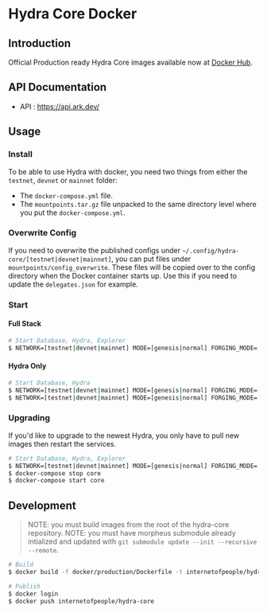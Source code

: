 # Hydra Core Docker

## Introduction

Official Production ready Hydra Core images available now at [Docker Hub](https://hub.docker.com/r/internetofpeople/hydra-core).

## API Documentation

-   API : <https://api.ark.dev/>

## Usage

### Install

To be able to use Hydra with docker, you need two things from either the `testnet`, `devnet` or `mainnet` folder:

-   The `docker-compose.yml` file.
-   The `mountpoints.tar.gz` file unpacked to the same directory level where you put the `docker-compose.yml`.

### Overwrite Config

If you need to overwrite the published configs under `~/.config/hydra-core/[testnet|devnet|mainnet]`, you can put files under `mountpoints/config_overwrite`. These files will be copied over to the config directory when the Docker container starts up.
Use this if you need to update the `delegates.json` for example.

### Start

#### Full Stack

```bash
# Start Database, Hydra, Explorer
$ NETWORK=[testnet|devnet|mainnet] MODE=[genesis|normal] FORGING_MODE=[auto_forge|no_forge] docker-compose up -d
```

#### Hydra Only

```bash
# Start Database, Hydra
$ NETWORK=[testnet|devnet|mainnet] MODE=[genesis|normal] FORGING_MODE=[auto_forge|no_forge] docker-compose up -d postgres
$ NETWORK=[testnet|devnet|mainnet] MODE=[genesis|normal] FORGING_MODE=[auto_forge|no_forge] docker-compose up -d core
```

### Upgrading

If you'd like to upgrade to the newest Hydra, you only have to pull new images then restart the services.

```bash
# Start Database, Hydra, Explorer
$ NETWORK=[testnet|devnet|mainnet] MODE=[genesis|normal] FORGING_MODE=[auto_forge|no_forge] docker-compose pull core
$ docker-compose stop core
$ docker-compose start core
```

## Development

> NOTE: you must build images from the root of the hydra-core repository.
> NOTE: you must have morpheus submodule already intialized and updated with `git submodule update --init --recursive --remote`.

```bash
# Build
$ docker build -f docker/production/Dockerfile -t internetofpeople/hydra-core:latest-[testnet|devnet|mainnet] -t internetofpeople/hydra-core:[SEMANTIC_VERSION]-[testnet|devnet|mainnet] .
```

```bash
# Publish
$ docker login
$ docker push internetofpeople/hydra-core
```
